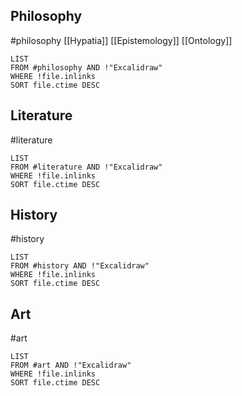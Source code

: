 ## Philosophy
#philosophy
[[Hypatia]]
[[Epistemology]]
[[Ontology]]
```dataview
LIST
FROM #philosophy AND !"Excalidraw"
WHERE !file.inlinks
SORT file.ctime DESC
```

## Literature
#literature
```dataview
LIST
FROM #literature AND !"Excalidraw"
WHERE !file.inlinks
SORT file.ctime DESC
```

## History
#history
```dataview
LIST
FROM #history AND !"Excalidraw"
WHERE !file.inlinks
SORT file.ctime DESC
```
## Art
#art
```dataview
LIST
FROM #art AND !"Excalidraw"
WHERE !file.inlinks
SORT file.ctime DESC
```